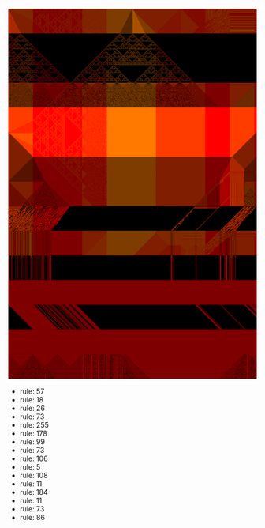 ![photo](./output.png) 
 * rule: 57
* rule: 18
* rule: 26
* rule: 73
* rule: 255
* rule: 178
* rule: 99
* rule: 73
* rule: 106
* rule: 5
* rule: 108
* rule: 11
* rule: 184
* rule: 11
* rule: 73
* rule: 86
